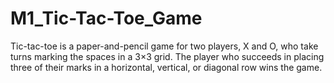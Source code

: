 # M1_Tic-Tac-Toe_Game


Tic-tac-toe is a paper-and-pencil game for two players, X and O, who take turns marking the spaces in a 3×3 grid. The player who succeeds in placing three of their marks in a horizontal, vertical, or diagonal row wins the game.
